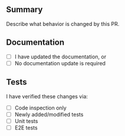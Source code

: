 ## Summary

Describe what behavior is changed by this PR.

## Documentation

- [ ] I have updated the documentation, or
- [ ] No documentation update is required

## Tests

I have verified these changes via:

- [ ] Code inspection only
- [ ] Newly added/modified tests
- [ ] Unit tests
- [ ] E2E tests
